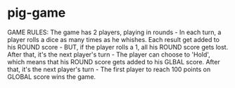 # pig-game
GAME RULES:
The game has 2 players, 
playing in rounds - In each turn, 
a player rolls a dice as many times as he whishes. 
Each result get added to his ROUND score - BUT, if the player rolls a 1, 
all his ROUND score gets lost. After that, 
it's the next player's turn - The player can 
choose to 'Hold', which means that his ROUND 
score gets added to his GLBAL score. After that, 
it's the next player's turn - The first player to 
reach 100 points on GLOBAL score wins the game.
